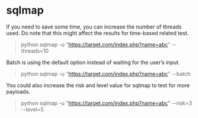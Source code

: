 # sqlmap


If you need to save some time, you can increase the number of threads used. Do note that this might affect the results for time-based related test.

> python sqlmap -u "https://target.com/index.php?name=abc" --threads=10

Batch is using the default option instead of waiting for the user’s input.

> python sqlmap -u "https://target.com/index.php?name=abc" --batch

You could also increase the risk and level value for sqlmap to test for more payloads.

> python sqlmap -u "https://target.com/index.php?name=abc" --risk=3 --level=5
